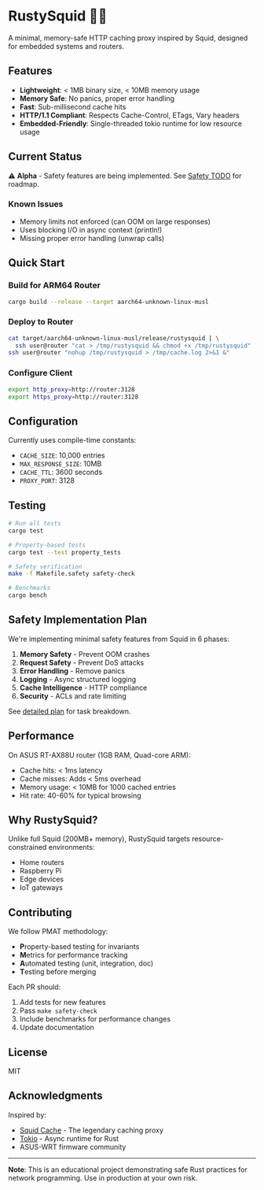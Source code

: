 # RustySquid 🦀🦑

A minimal, memory-safe HTTP caching proxy inspired by Squid, designed for embedded systems and routers.

## Features

- **Lightweight**: < 1MB binary size, < 10MB memory usage
- **Memory Safe**: No panics, proper error handling
- **Fast**: Sub-millisecond cache hits
- **HTTP/1.1 Compliant**: Respects Cache-Control, ETags, Vary headers
- **Embedded-Friendly**: Single-threaded tokio runtime for low resource usage

## Current Status

⚠️ **Alpha** - Safety features are being implemented. See [Safety TODO](../docs/todo/minimal-safety-features-port-squid.md) for roadmap.

### Known Issues
- Memory limits not enforced (can OOM on large responses)
- Uses blocking I/O in async context (println!)
- Missing proper error handling (unwrap calls)

## Quick Start

### Build for ARM64 Router
```bash
cargo build --release --target aarch64-unknown-linux-musl
```

### Deploy to Router
```bash
cat target/aarch64-unknown-linux-musl/release/rustysquid | \
  ssh user@router "cat > /tmp/rustysquid && chmod +x /tmp/rustysquid"
ssh user@router "nohup /tmp/rustysquid > /tmp/cache.log 2>&1 &"
```

### Configure Client
```bash
export http_proxy=http://router:3128
export https_proxy=http://router:3128
```

## Configuration

Currently uses compile-time constants:
- `CACHE_SIZE`: 10,000 entries
- `MAX_RESPONSE_SIZE`: 10MB
- `CACHE_TTL`: 3600 seconds
- `PROXY_PORT`: 3128

## Testing

```bash
# Run all tests
cargo test

# Property-based tests
cargo test --test property_tests

# Safety verification
make -f Makefile.safety safety-check

# Benchmarks
cargo bench
```

## Safety Implementation Plan

We're implementing minimal safety features from Squid in 6 phases:

1. **Memory Safety** - Prevent OOM crashes
2. **Request Safety** - Prevent DoS attacks
3. **Error Handling** - Remove panics
4. **Logging** - Async structured logging
5. **Cache Intelligence** - HTTP compliance
6. **Security** - ACLs and rate limiting

See [detailed plan](../docs/todo/minimal-safety-features-port-squid.md) for task breakdown.

## Performance

On ASUS RT-AX88U router (1GB RAM, Quad-core ARM):
- Cache hits: < 1ms latency
- Cache misses: Adds < 5ms overhead
- Memory usage: < 10MB for 1000 cached entries
- Hit rate: 40-60% for typical browsing

## Why RustySquid?

Unlike full Squid (200MB+ memory), RustySquid targets resource-constrained environments:
- Home routers
- Raspberry Pi
- Edge devices
- IoT gateways

## Contributing

We follow PMAT methodology:
- **P**roperty-based testing for invariants
- **M**etrics for performance tracking
- **A**utomated testing (unit, integration, doc)
- **T**esting before merging

Each PR should:
1. Add tests for new features
2. Pass `make safety-check`
3. Include benchmarks for performance changes
4. Update documentation

## License

MIT

## Acknowledgments

Inspired by:
- [Squid Cache](http://www.squid-cache.org/) - The legendary caching proxy
- [Tokio](https://tokio.rs/) - Async runtime for Rust
- ASUS-WRT firmware community

---

**Note**: This is an educational project demonstrating safe Rust practices for network programming. Use in production at your own risk.